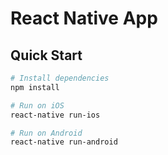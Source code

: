 # React Native App

## Quick Start

```bash
# Install dependencies
npm install

# Run on iOS
react-native run-ios

# Run on Android
react-native run-android

```
